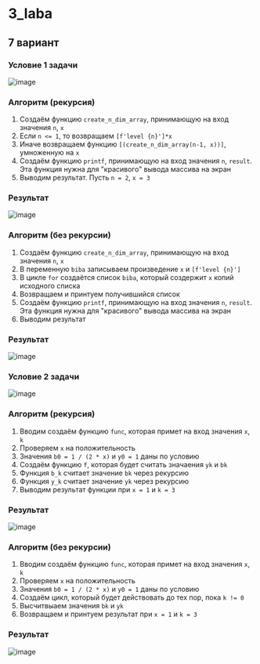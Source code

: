 # 3_laba
## 7 вариант 
### Условие 1 задачи 
![image](https://github.com/gwoso/3_laba/assets/150545779/2f6d36da-8292-46d0-9ea4-1bd96551dec5)
### Алгоритм (рекурсия)
1. Создаём функцию `create_n_dim_array`, принимающую на вход значения `n`, `x`
2. Если `n <= 1`, то возвращаем `[f'level {n}']*x`
3. Иначе возвращаем функцию `[(create_n_dim_array(n-1, x))]`, умноженную на `x`
4.  Создаём функцию `printf`, принимающую на вход значения `n`, `result`. Эта функция нужна для "красивого" вывода массива на экран
5. Выводим результат. Пусть `n = 2`, `x = 3`
### Результат
![image](https://github.com/gwoso/3_laba/assets/150545779/4f67b2a4-020d-457e-af82-963a3cb3e931)
### Алгоритм (без рекурсии)
1. Создаём функцию `create_n_dim_array`, принимающую на вход значения `n`, `x`
2. В переменную `biba` записываем произведение `x` и `[f'level {n}']`
3. В цикле `for` создаётся список `biba`, который создержит `x` копий исходного списка
4. Возвращаем и принтуем получившийся список
5. Создаём функцию `printf`, принимающую на вход значения `n`, `result`. Эта функция нужна для "красивого" вывода массива на экран
6. Выводим результат
### Результат
![image](https://github.com/gwoso/3_laba/assets/150545779/92608614-efdb-402f-bf0c-197150d537b7)
### Условие 2 задачи
![image](https://github.com/gwoso/3_laba/assets/150545779/fd6adbb2-9c20-424d-80c3-61718cc33d3b)
### Алгоритм (рекурсия)
1. Вводим создаём функцию `func`, которая примет на вход значения `x`, `k`
2. Проверяем `x` на положительность
3. Значения `b0 = 1 / (2 * x)` и `y0 = 1` даны по условию
4. Создаём функцию `f`, которая будет считать значаения `yk` и `bk`
5. Функция `b_k` считает значение `bk` через рекурсию
6. Функция `y_k` считает значение `yk` через рекурсию
7. Выводим результат функции при `x = 1` и `k = 3`
### Результат
![image](https://github.com/gwoso/3_laba/assets/150545779/c71cbcc1-6f97-4ab5-9692-53e7afde0453)
### Алгоритм (без рекурсии)
1. Вводим создаём функцию `func`, которая примет на вход значения `x`, `k`
2. Проверяем `x` на положительность
3. Значения `b0 = 1 / (2 * x)` и `y0 = 1` даны по условию
4. Создаём цикл, который будет действовать до тех пор, пока `k != 0`
5. Высчитвыаем значения `bk` и `yk`
6. Возвращаем и принтуем результат при `x = 1` и `k = 3`
### Результат 
![image](https://github.com/gwoso/3_laba/assets/150545779/079aa67c-832b-4f19-a4ca-283e40b9a6e0)
